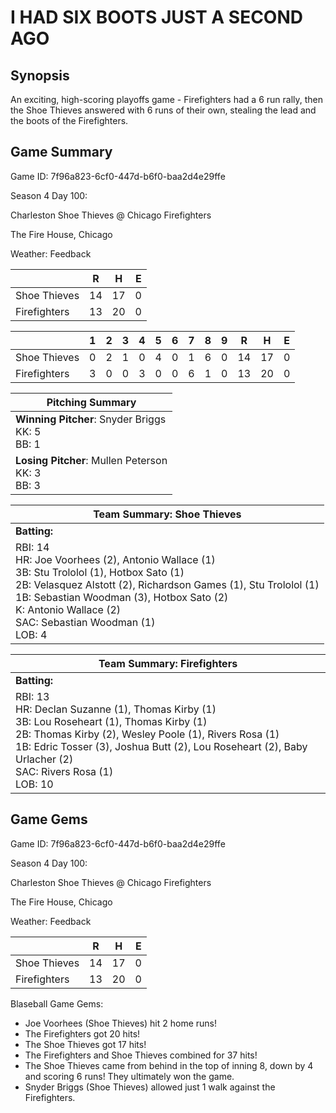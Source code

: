 # I HAD SIX BOOTS JUST A SECOND AGO

## Synopsis

An exciting, high-scoring playoffs game - Firefighters had a 6 run rally, then the Shoe Thieves answered with 6
runs of their own, stealing the lead and the boots of the Firefighters.

## Game Summary

Game ID: 7f96a823-6cf0-447d-b6f0-baa2d4e29ffe

Season 4 Day 100:

Charleston Shoe Thieves @ Chicago Firefighters

The Fire House, Chicago

Weather: Feedback



|  | R | H | E |
| --- | --- | --- | --- |
| Shoe Thieves |  14 |  17 |   0 | 
| Firefighters |  13 |  20 |   0 | 


|  |   1 |   2 |   3 |   4 |   5 |   6 |   7 |   8 |   9 |  R | H | E |
| --- | --- | --- | --- | --- | --- | --- | --- | --- | --- | --- | --- | --- |
| Shoe Thieves |   0 |   2 |   1 |   0 |   4 |   0 |   1 |   6 |   0 |  14 |  17 |   0 | 
| Firefighters |   3 |   0 |   0 |   3 |   0 |   0 |   6 |   1 |   0 |  13 |  20 |   0 | 


| Pitching Summary |
| --- |
| **Winning Pitcher**: Snyder Briggs<br />KK: 5<br />BB: 1 |
| **Losing Pitcher**: Mullen Peterson<br />KK: 3<br />BB: 3 |


| Team Summary: Shoe Thieves |
| --- |
| **Batting:** |
| RBI: 14 <br />HR: Joe Voorhees (2), Antonio Wallace (1) <br />3B: Stu Trololol (1), Hotbox Sato (1) <br />2B: Velasquez Alstott (2), Richardson Games (1), Stu Trololol (1) <br />1B: Sebastian Woodman (3), Hotbox Sato (2) <br />K: Antonio Wallace (2) <br />SAC: Sebastian Woodman (1) <br />LOB: 4 |


| Team Summary: Firefighters |
| --- |
| **Batting:** |
| RBI: 13 <br />HR: Declan Suzanne (1), Thomas Kirby (1) <br />3B: Lou Roseheart (1), Thomas Kirby (1) <br />2B: Thomas Kirby (2), Wesley Poole (1), Rivers Rosa (1) <br />1B: Edric Tosser (3), Joshua Butt (2), Lou Roseheart (2), Baby Urlacher (2) <br />SAC: Rivers Rosa (1) <br />LOB: 10 |


## Game Gems


Game ID: 7f96a823-6cf0-447d-b6f0-baa2d4e29ffe

Season 4 Day 100:

Charleston Shoe Thieves @ Chicago Firefighters

The Fire House, Chicago

Weather: Feedback


|  | R | H | E |
| --- | --- | --- | --- |
| Shoe Thieves |  14 |  17 |   0 | 
| Firefighters |  13 |  20 |   0 | 


Blaseball Game Gems:

* Joe Voorhees (Shoe Thieves) hit 2 home runs!
* The Firefighters got 20 hits!
* The Shoe Thieves got 17 hits!
* The Firefighters and Shoe Thieves combined for 37 hits!
* The Shoe Thieves came from behind in the top of inning 8, down by 4 and scoring 6 runs! They ultimately won the game.
* Snyder Briggs (Shoe Thieves) allowed just 1 walk against the Firefighters.

